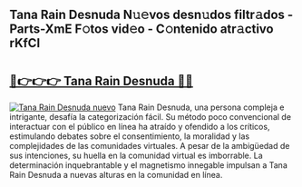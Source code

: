 ## Tana Rain Desnuda N𝚞𝚎vos desn𝚞dos filtr𝚊dos - Parts-XmE F𝚘tos vid𝚎o - C𝚘ntenido atr𝚊ctivo rKfCl

# <h2><a href="http://mbdjb7y.tromn.icu/?c=Tana+Rain+Desnuda">🔗👉👉👉 Tana Rain Desnuda 🔗🔗</a></h2>

[![Tana Rain Desnuda nuevo](https://i.imgur.com/pEAQMta.gif)](http://mbdjb7y.tromn.icu/?c=Tana+Rain+Desnuda)
Tana Rain Desnuda, una persona compleja e intrigante, desafía la categorización fácil. Su método poco convencional de interactuar con el público en línea ha atraído y ofendido a los críticos, estimulando debates sobre el consentimiento, la moralidad y las complejidades de las comunidades virtuales. A pesar de la ambigüedad de sus intenciones, su huella en la comunidad virtual es imborrable. La determinación inquebrantable y el magnetismo innegable impulsan a Tana Rain Desnuda a nuevas alturas en la comunidad en línea.
